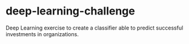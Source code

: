 # deep-learning-challenge
Deep Learning exercise to create a classifier able to predict successful investments in organizations.

